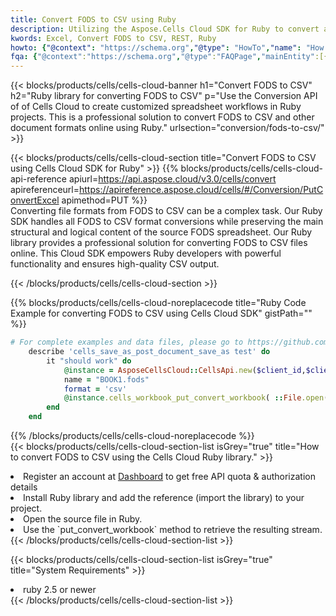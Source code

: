 ```yaml
---
title: Convert FODS to CSV using Ruby 
description: Utilizing the Aspose.Cells Cloud SDK for Ruby to convert a FODS format file to a CSV format file. 
kwords: Excel, Convert FODS to CSV, REST, Ruby
howto: {"@context": "https://schema.org","@type": "HowTo","name": "How to convert FODS to CSV using the Cells Cloud Ruby library.","description": "How to convert FODS to CSV using the Cells Cloud Ruby library.","image": {"@type": "ImageObject"},"url": "/ruby/conversion/fods-to-csv/","step": [{ "@type": "HowToStep","name": "How to convert FODS to CSV using the Cells Cloud Ruby library. step 1", "image": {"@type": "ImageObject",},"url": "/ruby/conversion/fods-to-csv/","text": "Register an account at <a href='https://dashboard.aspose.cloud/'>Dashboard</a> to get free API quota & authorization details",},{ "@type": "HowToStep","name": "How to convert FODS to CSV using the Cells Cloud Ruby library. step 1", "image": {"@type": "ImageObject",},"url": "/ruby/conversion/fods-to-csv/","text": "Install Ruby library and add the reference (import the library) to your project.",},{ "@type": "HowToStep","name": "How to convert FODS to CSV using the Cells Cloud Ruby library. step 1", "image": {"@type": "ImageObject",},"url": "/ruby/conversion/fods-to-csv/","text": "Open the source file in Ruby.",},{ "@type": "HowToStep","name": "How to convert FODS to CSV using the Cells Cloud Ruby library. step 1", "image": {"@type": "ImageObject",},"url": "/ruby/conversion/fods-to-csv/","text": "Use the `put_convert_workbook` method to retrieve the resulting stream.",}, ],"supply": {"@type": "HowToSupply","name": "document"},"tool": [{"@type": "HowToTool","name": "RubyMine, Visual Studio Code, Aptana Studio, NetBeans"},{"@type": "HowToTool","name": "Aspose Cells"}],"totalTime": "PT6M"}
fqa: {"@context":"https://schema.org","@type":"FAQPage","mainEntity":[{"@type":"Question","name":"Why convert file formats in C# using REST API?","acceptedAnswer":{"@type":"Answer","text":"Documents are encoded in many ways, and some files may be incompatible with the software you use. To open and read such files, just convert them to appropriate file formats.<br/><ol><li>Install .NET SDK and add the reference (import the library) to your project.</li><li>Open the source file in C# using REST API.</li><li>Call the PutConvertWorkbookRequest() method, passing an output filename with required extension.</li><li>Get the result of conversion as a separate file.</li></ol>"}},{"@type":"Question","name":"What file formats can I convert with your C# library?","acceptedAnswer":{"@type":"Answer","text":"We support a variety of file formats for conversion using .NET library, including XLSX, Excel, xls , PDF, CSV, HTML, Markdown, XML, PNG, JPG, TIFF, Json, TXT and many more."}},{"@type":"Question","name":"What is the maximum allowed file size for conversion using this .NET library?","acceptedAnswer":{"@type":"Answer","text":"There are no file size limits for format conversions using .NET library."}}]}
---
```



{{< blocks/products/cells/cells-cloud-banner h1="Convert FODS to CSV" h2="Ruby library for converting FODS to CSV" p="Use the Conversion API of of Cells Cloud to create customized spreadsheet workflows in Ruby projects. This is a professional solution to convert FODS to CSV and other document formats online using Ruby." urlsection="conversion/fods-to-csv/" >}}

{{< blocks/products/cells/cells-cloud-section  title="Convert FODS to CSV using Cells Cloud SDK for Ruby" >}}
{{% blocks/products/cells/cells-cloud-api-reference  apiurl=https://api.aspose.cloud/v3.0/cells/convert  apireferenceurl=https://apireference.aspose.cloud/cells/#/Conversion/PutConvertExcel  apimethod=PUT %}}
<br/>
Converting file formats from FODS to CSV can be a complex task. Our Ruby SDK handles all FODS to CSV format conversions while preserving the main structural and logical content of the source FODS spreadsheet. Our Ruby library provides a professional solution for converting FODS to CSV files online. This Cloud SDK empowers Ruby developers with powerful functionality and ensures high-quality CSV output.

{{< /blocks/products/cells/cells-cloud-section >}}

{{% blocks/products/cells/cells-cloud-noreplacecode title="Ruby Code Example for converting FODS to CSV using Cells Cloud SDK" gistPath="" %}}
 
```ruby
# For complete examples and data files, please go to https://github.com/aspose-cells-cloud/aspose-cells-cloud-ruby/
    describe 'cells_save_as_post_document_save_as test' do
        it "should work" do
            @instance = AsposeCellsCloud::CellsApi.new($client_id,$client_secret,"v3.0","https://api.aspose.cloud/")
            name = "BOOK1.fods"
            format = 'csv'
            @instance.cells_workbook_put_convert_workbook( ::File.open(File.expand_path("data/"+name),"r")  {|io| io.read(io.size) },{:format=>format})     
        end
    end
```
 
{{% /blocks/products/cells/cells-cloud-noreplacecode  %}}
<br/>
{{< blocks/products/cells/cells-cloud-section-list isGrey="true"  title="How to convert FODS to CSV using the Cells Cloud Ruby library." >}}
<li>Register an account at <a href="https://dashboard.aspose.cloud/">Dashboard</a> to get free API quota & authorization details</li>
<li>Install Ruby library and add the reference (import the library) to your project.</li>
<li>Open the source file in Ruby.</li>
<li>Use the `put_convert_workbook` method to retrieve the resulting stream.</li>
{{< /blocks/products/cells/cells-cloud-section-list >}}

{{< blocks/products/cells/cells-cloud-section-list isGrey="true"  title="System Requirements" >}}
<li>ruby 2.5 or newer</li>
{{< /blocks/products/cells/cells-cloud-section-list >}}
